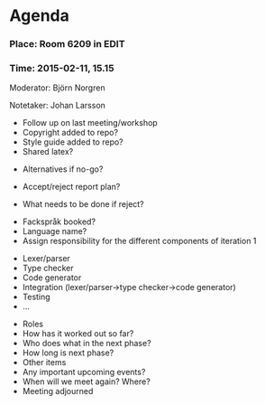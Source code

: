 # Agenda

### Place: Room 6209 in EDIT
### Time: 2015-02-11, 15.15

Moderator: Björn Norgren

Notetaker: Johan Larsson

- Follow up on last meeting/workshop
 - Copyright added to repo?
 - Style guide added to repo?
 - Shared latex?
  * Alternatives if no-go?
 - Accept/reject report plan?
  * What needs to be done if reject?
 - Fackspråk booked?
 - Language name?
 - Assign responsibility for the different components of iteration 1
  * Lexer/parser
  * Type checker
  * Code generator
  * Integration (lexer/parser->type checker->code generator)
  * Testing
  * ...
- Roles
 - How has it worked out so far?
 - Who does what in the next phase?
 - How long is next phase?
- Other items
- Any important upcoming events?
- When will we meet again? Where?
- Meeting adjourned
